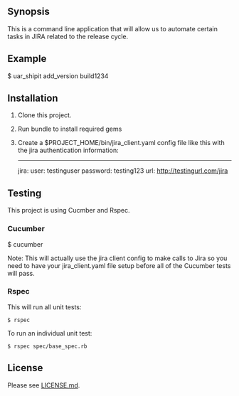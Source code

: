 ## Synopsis

This is a command line application that will allow us to automate certain tasks in JIRA related to the
release cycle.

## Example

$ uar_shipit add_version build1234

## Installation

1. Clone this project.
2. Run bundle to install required gems
3. Create a $PROJECT_HOME/bin/jira_client.yaml config file like this with the jira authentication information:

    ---
    jira:
      user: testinguser
      password: testing123
      url: http://testingurl.com/jira

## Testing

This project is using Cucmber and Rspec.

### Cucumber

$ cucumber

Note: This will actually use the jira client config to make calls to Jira so you need to have your jira_client.yaml file
setup before all of the Cucumber tests will pass.

### Rspec

This will run all unit tests:

    $ rspec

To run an individual unit test:

    $ rspec spec/base_spec.rb

## License

Please see [LICENSE.md](LICENSE.md).
